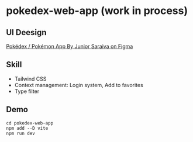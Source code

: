 # pokedex-web-app (work in process)

## UI Deesign
[Pokédex / Pokémon App By Junior Saraiva on Figma](https://www.figma.com/community/file/1202971127473077147)

## Skill
- Tailwind CSS
- Context management: Login system, Add to favorites
- Type filter

## Demo
```
cd pokedex-web-app
npm add --D vite
npm run dev
```
